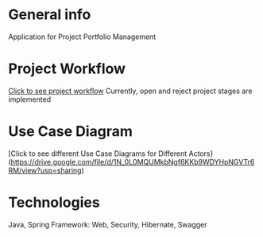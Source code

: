 # General info
Application for Project Portfolio Management

# Project Workflow
[Click to see project workflow](https://drive.google.com/file/d/1Ihta4MocTjkiUhOIOLHBIMsfH1NAleHW/view?usp=sharing)
Currently, open and reject project stages are implemented

# Use Case Diagram
[Click to see different Use Case Diagrams for Different Actors}(https://drive.google.com/file/d/1N_0L0MQUMkbNgf6KKb9WDYHpNGVTr6RM/view?usp=sharing)


# Technologies
Java, Spring Framework: Web, Security, Hibernate, Swagger

